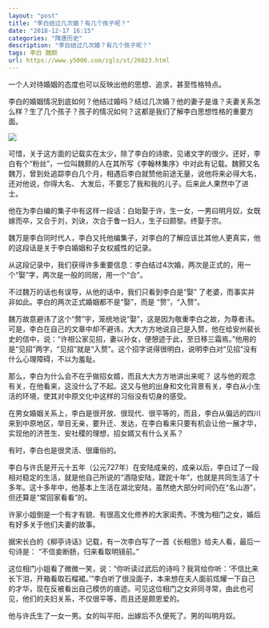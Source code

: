 ```yaml
---
layout: "post"
title: "李白结过几次婚？有几个孩子呢？"
date: "2018-12-17 16:15"
categories: "隋唐历史"
description: "李白结过几次婚？有几个孩子呢？"
tags: 李白 魏颢
url: https://www.y5000.com/zgls/st/26023.html
---
```






一个人对待婚姻的态度也可以反映出他的思想、追求，甚至性格特点。

李白的婚姻情况到底如何？他结过婚吗？结过几次婚？他的妻子是谁？夫妻关系怎么样？生了几个孩子？孩子的情况如何？这都是我们了解李白思想性格的重要方面。

![](https://img.y5000.com/uploads/allimg/171018/13-1G01Q41624557.jpg)

可惜，关于这方面的记载实在太少，除了李白的诗歌，见诸文字的很少。还好，李白有个“粉丝”，一位叫魏颢的人在其所写《李翰林集序》中对此有记载。魏颢又名魏万，曾到处追踪李白几个月，相遇后李白就赞他前途无量，说他将来必得大名，还对他说，你得大名、
大发后，不要忘了我和我的儿子。后来此人果然中了进士。

他在为李白编的集子中有这样一段话：白始娶于许，生一女，一男曰明月奴，女既嫁而卒，又合于刘，刘诀，次合于鲁一妇人，生子曰颇黎。终娶于宗。

魏万是李白同时代人，李白又托他编集子，对李白的了解应该比其他人更真实，他的这段话是关于李白婚姻和子女权威性的记录。

从这段记录中，我们获得许多重要信息：李白结过4次婚，两次是正式的，用一个“娶”字，两次是一般的同居，用一个“合”。

不过魏万的话也有误导，从他的话中，我们只看到李白是“娶” 了老婆，而事实并非如此。李白的两次正式婚姻都不是“娶”，而是 “赘”，“入赘”。

魏万故意避讳了这个“赘”宇，笼统地说“娶”，这是因为敬重李白之故，为尊者讳。可是，李白在自己的文章中却不避讳，大大方方地说自己是入赘，他在给安州裴长史的信中，说：“许相公家见招，妻以孙女，便憩迹于此，至日移三霜焉。”他用的是“见招”两字，“见招”就是“入赘”。这个招字说得很明白，说明李白对“见招”没有什么心理障碍，不以为羞耻。

那么，李白为什么会不在乎做招女婿，而且大大方方地讲出来呢？
这与他的观念有关，在他看来，这没什么了不起。这又与他的出身和文化背景有关，李白从小生活的环境，使其对中原文化中这样的习俗没有切身的感受。

在男女婚姻关系上，李白是很开放、很现代、很平等的，而且，李白从偏远的四川来到中原地区，举目无亲，要升迁、发达，在李白看来只要有机会让他一展才华，实现他的济苍生、安社稷的理想，招女婿又有什么关系？

有时，李白也是很灵活、很庸俗的。

李白与许氏是开元十五年（公元727年）在安陆成亲的，成亲以后，李白过了一段相对稳定的生活，就是他自己所说的“酒隐安陆，蹉跎十年”，也就是共同生活了十多年。这十多年中，他基本上生活在湖北安陆，虽然绝大部分时间仍在“名山游”，但还算是“常回家看看”的。

许家小姐倒是一个有才有貌、有很高文化修养的大家闺秀。不愧为相门之女，婚后有好多关于他们夫妻的故事。

据宋长白的《柳亭诗话》记载，有一次李白写了一首《长相思》给夫人看，最后一句诗是： “不信妾断肠，归来看取明镜前。”

这位相门小姐看了微微一笑，说：“你听读过武后的诗吗？我背给你听：‘不信比来长下泪，开箱看取石榴裙。’”李白听了很没面子，本来想在夫人面前炫耀一下自己的才华，现在反被看出自己模仿的痕迹。可见这位相门之女非同寻常，由此也可见，他们的夫妇关系，不仅很平等，而且还是颇恩爱的。

他与许氏生了一女一男。女的叫平阳，出嫁后不久便死了。男的叫明月奴。
